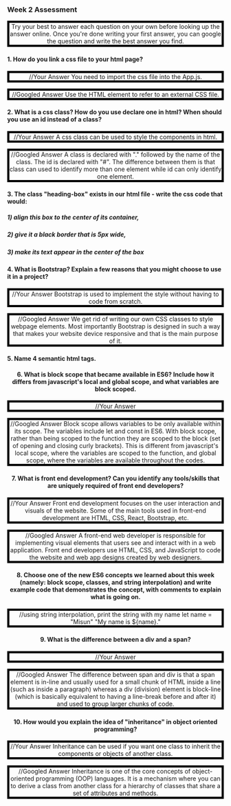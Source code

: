 ### Week 2 Assessment

Try your best to answer each question on your own before looking up the answer online. Once you're done writing your first answer, you can google the question and write the best answer you find.

#### 1. How do you link a css file to your html page?

 //Your Answer
 You need to import the css file into the App.js.

 //Googled Answer
 Use the HTML <link> element to refer to an external CSS file.

#### 2. What is a css class? How do you use declare one in html? When should you use an id instead of a class?

 //Your Answer
 A css class can be used to style the components in html.

 //Googled Answer
 A class is declared with "." followed by the name of the class. The id is declared with "#". The difference between them is that class can used to identify more than one element while id can only identify one element.


#### 3. The class "heading-box" exists in our html file - write the css code that would:

##### 1) align this box to the center of its container,
##### 2) give it a black border that is 5px wide,
##### 3) make its text appear in the center of the box

<style class="heading-box">
p {
  justify-content: center;
  border: 5px solid black;
  text-align: center;
}
</style>

#### 4. What is Bootstrap? Explain a few reasons that you might choose to use it in a project?

 //Your Answer
 Bootstrap is used to implement the style without having to code from scratch.

 //Googled Answer
 We get rid of writing our own CSS classes to style webpage elements. Most importantly Bootstrap is designed in such a way that makes your website device responsive and that is the main purpose of it.

#### 5. Name 4 semantic html tags.
<form>
<table>
<footer>
<header>


#### 6. What is block scope that became available in ES6? Include how it differs from javascript's local and global scope, and what variables are block scoped.

 //Your Answer

 //Googled Answer
 Block scope allows variables to be only available within its scope. The variables include let and const in ES6. With block scope, rather than being scoped to the function they are scoped to the block (set of opening and closing curly brackets). This is different from javascript's local scope, where the variables are scoped to the function, and global scope, where the variables are available throughout the codes.


#### 7. What is front end development? Can you identify any tools/skills that are uniquely required of front end developers?

 //Your Answer
Front end development focuses on the user interaction and visuals of the website. Some of the main tools used in front-end development are HTML, CSS, React, Bootstrap, etc.

 //Googled Answer
 A front-end web developer is responsible for implementing visual elements that users see and interact with in a web application. Front end developers use HTML, CSS, and JavaScript to code the website and web app designs created by web designers.


#### 8. Choose one of the new ES6 concepts we learned about this week (namely: block scope, classes, and string interpolation) and write example code that demonstrates the concept, with comments to explain what is going on.

//using string interpolation, print the string with my name
let name = "Misun"
"My name is ${name}."

#### 9. What is the difference between a div and a span?


 //Your Answer


 //Googled Answer
The difference between span and div is that a span element is in-line and usually used for a small chunk of HTML inside a line (such as inside a paragraph) whereas a div (division) element is block-line (which is basically equivalent to having a line-break before and after it) and used to group larger chunks of code.

#### 10. How would you explain the idea of "inheritance" in object oriented programming?


 //Your Answer
Inheritance can be used if you want one class to inherit the components or objects of another class.

 //Googled Answer
 Inheritance is one of the core concepts of object-oriented programming (OOP) languages. It is a mechanism where you can to derive a class from another class for a hierarchy of classes that share a set of attributes and methods.
